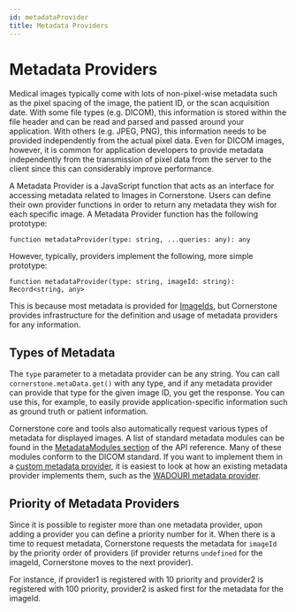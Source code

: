 ```yaml
---
id: metadataProvider
title: Metadata Providers
---
```


# Metadata Providers

Medical images typically come with lots of non-pixel-wise metadata such as the pixel spacing of the image, the patient ID, or the scan acquisition date. With some file types (e.g. DICOM), this information is stored within the file header and can be read and parsed and passed around your application. With others (e.g. JPEG, PNG), this information needs to be provided independently from the actual pixel data. Even for DICOM images, however, it is common for application developers to provide metadata independently from the transmission of pixel data from the server to the client since this can considerably improve performance.

A Metadata Provider is a JavaScript function that acts as an interface for accessing metadata related to Images in Cornerstone. Users can define their own provider functions in order to return any metadata they wish for each specific image. A Metadata Provider function has the following prototype:

```
function metadataProvider(type: string, ...queries: any): any
```

However, typically, providers implement the following, more simple prototype:

```
function metadataProvider(type: string, imageId: string): Record<string, any>
```

This is because most metadata is provided for [ImageIds](./imageId.md), but Cornerstone provides infrastructure
for the definition and usage of metadata providers for any information.

## Types of Metadata

The `type` parameter to a metadata provider can be any string. You can call `cornerstone.metaData.get()` with any type,
and if any metadata provider can provide that type for the given image ID, you get the response. You can use this, for
example, to easily provide application-specific information such as ground truth or patient information.

Cornerstone core and tools also automatically request various types of metadata for displayed images. A list of standard
metadata modules can be found in the [MetadataModules section](/docs/api/core/namespaces/enums/enumerations/metadatamodules/) of the API reference.
Many of these modules conform to the DICOM standard. If you want to implement them in a [custom metadata
provider](../../how-to-guides/custom-metadata-provider.md), it is easiest to look at how an existing metadata provider
implements them, such as the [WADOURI metadata
provider](https://github.com/cornerstonejs/cornerstone3D/blob/main/packages/dicomImageLoader/src/imageLoader/wadouri/metaData/metaDataProvider.ts#L65).

## Priority of Metadata Providers

Since it is possible to register more than one metadata provider, upon adding a provider you can define a priority number for it. When there is a time to request metadata, Cornerstone requests the metadata for `imageId` by the priority order of providers (if provider returns `undefined` for the imageId, Cornerstone moves to the next provider).

For instance, if provider1 is registered with 10 priority and provider2 is registered
with 100 priority, provider2 is asked first for the metadata for the imageId.
